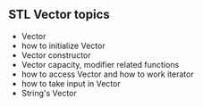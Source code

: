 ## STL Vector topics

- Vector
- how to initialize Vector
- Vector constructor
- Vector capacity, modifier related functions
- how to access Vector and how to work iterator
- how to take input in Vector
- String's Vector
